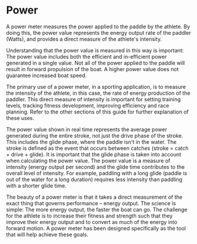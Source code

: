 # Power
A power meter measures the power applied to the paddle by the athlete. By doing this, the power value represents the energy output rate of the paddler (Watts), and provides a direct measure of the athlete's intensity.

Understanding that the power value is measured in this way is important: The power value includes both the efficient and in-efficient power generated in a single value. Not all of the power applied to the paddle will result in forward propulsion of the boat. A higher power value does not guarantee increased boat speed.

The primary use of a power meter, in a sporting application, is to measure the intensity of the athlete, in this case, the rate of energy production of the paddler. This direct measure of intensity is important for setting training levels, tracking fitness development, improving efficiency and race planning. Refer to the other sections of this guide for further explanation of these uses.

The power value shown in real time represents the average power generated during the entire stroke, not just the drive phase of the stroke. This includes the glide phase, where the paddle isn't in the water. The stroke is defined as the event that occurs between catches (stroke = catch + drive + glide). It is important that the glide phase is taken into account when calculating the power value. The power value is a measure of intensity (energy output per second) and the glide time contributes to the overall level of intensity. For example, paddling with a long glide (paddle is out of the water for a long duration) requires less intensity than paddling with a shorter glide time.

The beauty of a power meter is that it takes a direct measurement of the exact thing that governs performance – energy output. The science is simple: The more energy output, the faster the boat can go. The challenge for the athlete is to increase their fitness and strength such that they improve their energy output and to convert as much of the energy into forward motion. A power meter has been designed specifically as the tool that will help achieve these goals.